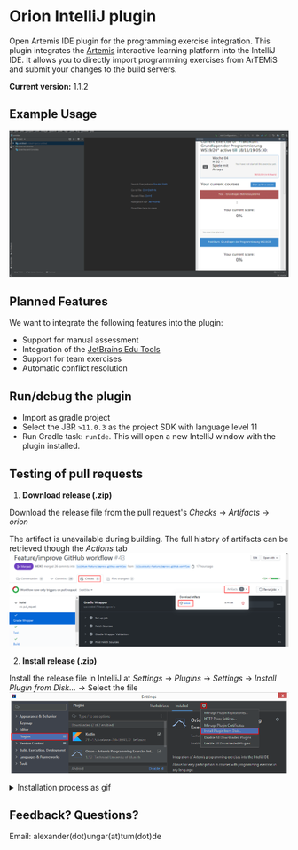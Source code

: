 
# Orion IntelliJ plugin

Open Artemis IDE plugin for the programming exercise integration.
This plugin integrates the [Artemis](https://github.com/ls1intum/Artemis) interactive learning platform into the IntelliJ IDE.
It allows you to directly import programming exercises from ArTEMiS and submit your changes to the build servers.

**Current version:** 1.1.2

## Example Usage
![](.github/media/orion_workflow.gif)

## Planned Features
We want to integrate the following features into the plugin:

-   Support for manual assessment  
-   Integration of the [JetBrains Edu Tools](https://plugins.jetbrains.com/plugin/10081-edutools)
-   Support for team exercises
-   Automatic conflict resolution

## Run/debug the plugin

-   Import as gradle project
-   Select the JBR `>11.0.3` as the project SDK with language level 11
-   Run Gradle task: `runIde`. This will open a new IntelliJ window with the plugin installed.

## Testing of pull requests

1.  **Download release (.zip)**
   
   Download the release file from the pull request's _Checks_ &rarr; _Artifacts_ &rarr; _orion_
   
   The artifact is unavailable during building. The full history of artifacts can be retrieved though the *Actions* tab
![](.github/media/download_release.png)

2.  **Install release (.zip)**
   
   Install the release file in IntelliJ at _Settings_ &rarr; _Plugins_ &rarr; _Settings_ &rarr; _Install Plugin from Disk..._ &rarr; Select the file
![](.github/media/install_release.png)  
   <details>
   <summary>Installation process as gif</summary>
   
   ![](.github/media/orion_installation.gif)
   </details>

## Feedback? Questions?
Email: alexander(dot)ungar(at)tum(dot)de